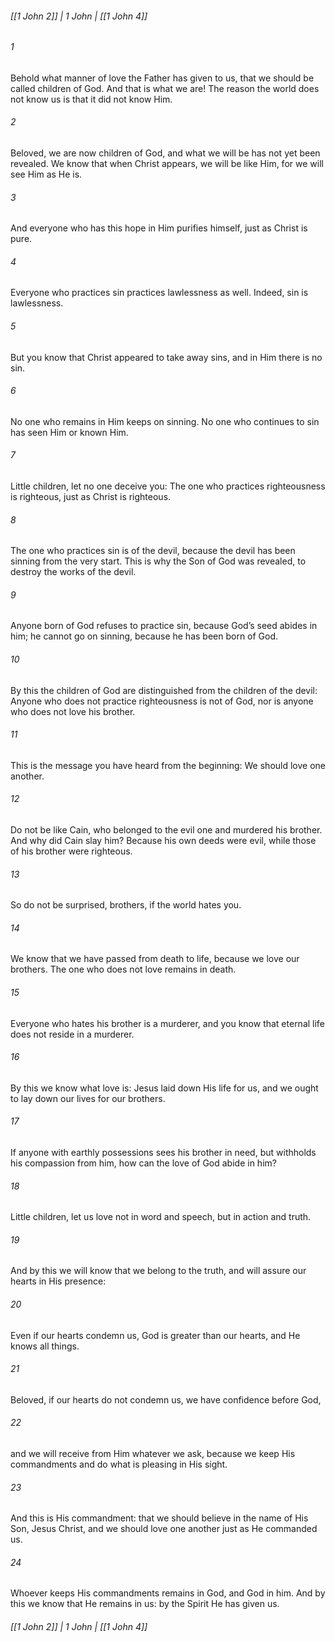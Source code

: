 ###### [[1 John 2]] | 1 John | [[1 John 4]]

###### 1
Behold what manner of love the Father has given to us, that we should be called children of God. And that is what we are! The reason the world does not know us is that it did not know Him.
###### 2
Beloved, we are now children of God, and what we will be has not yet been revealed. We know that when Christ appears, we will be like Him, for we will see Him as He is.
###### 3
And everyone who has this hope in Him purifies himself, just as Christ is pure.
###### 4
Everyone who practices sin practices lawlessness as well. Indeed, sin is lawlessness.
###### 5
But you know that Christ appeared to take away sins, and in Him there is no sin.
###### 6
No one who remains in Him keeps on sinning. No one who continues to sin has seen Him or known Him.
###### 7
Little children, let no one deceive you: The one who practices righteousness is righteous, just as Christ is righteous.
###### 8
The one who practices sin is of the devil, because the devil has been sinning from the very start. This is why the Son of God was revealed, to destroy the works of the devil.
###### 9
Anyone born of God refuses to practice sin, because God’s seed abides in him; he cannot go on sinning, because he has been born of God.
###### 10
By this the children of God are distinguished from the children of the devil: Anyone who does not practice righteousness is not of God, nor is anyone who does not love his brother.
###### 11
This is the message you have heard from the beginning: We should love one another.
###### 12
Do not be like Cain, who belonged to the evil one and murdered his brother. And why did Cain slay him? Because his own deeds were evil, while those of his brother were righteous.
###### 13
So do not be surprised, brothers, if the world hates you.
###### 14
We know that we have passed from death to life, because we love our brothers. The one who does not love remains in death.
###### 15
Everyone who hates his brother is a murderer, and you know that eternal life does not reside in a murderer.
###### 16
By this we know what love is: Jesus laid down His life for us, and we ought to lay down our lives for our brothers.
###### 17
If anyone with earthly possessions sees his brother in need, but withholds his compassion from him, how can the love of God abide in him?
###### 18
Little children, let us love not in word and speech, but in action and truth.
###### 19
And by this we will know that we belong to the truth, and will assure our hearts in His presence:
###### 20
Even if our hearts condemn us, God is greater than our hearts, and He knows all things.
###### 21
Beloved, if our hearts do not condemn us, we have confidence before God,
###### 22
and we will receive from Him whatever we ask, because we keep His commandments and do what is pleasing in His sight.
###### 23
And this is His commandment: that we should believe in the name of His Son, Jesus Christ, and we should love one another just as He commanded us.
###### 24
Whoever keeps His commandments remains in God, and God in him. And by this we know that He remains in us: by the Spirit He has given us.

###### [[1 John 2]] | 1 John | [[1 John 4]]
